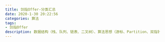 ```yaml
---
title: 剑指Offer-分类汇总
date: 2020-1-30 20:22:56
categories: 算法
tags: 
- 剑指Offer
description: 数据结构（栈、队列、链表、二叉树）、算法思想（游标、Partition、双指针、滑动窗口、动态规划、贪心、回溯）
---
```

